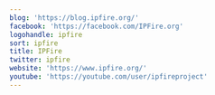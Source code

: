 ```yaml
---
blog: 'https://blog.ipfire.org/'
facebook: 'https://facebook.com/IPFire.org'
logohandle: ipfire
sort: ipfire
title: IPFire
twitter: ipfire
website: 'https://www.ipfire.org/'
youtube: 'https://youtube.com/user/ipfireproject'
---
```

